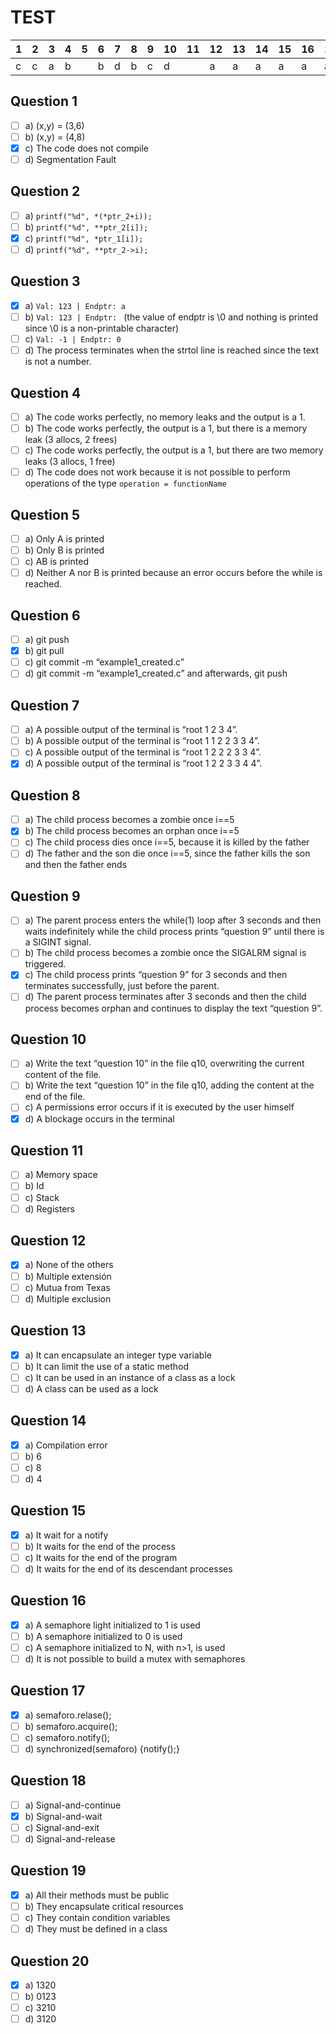 # TEST

| 1 | 2 | 3 | 4 | 5 | 6 | 7 | 8 | 9 | 10 | 11 | 12 | 13 | 14 | 15 | 16 | 17 | 18 | 19 | 20 |
|---|---|---|---|---|---|---|---|---|----|----|----|----|----|----|----|----|----|----|----|
| c | c | a | b |   | b | d | b | c | d  |    | a  | a  | a  | a  | a  | a  | b  | a  | a  |

## Question 1

* [ ] a) (x,y) = (3,6)
* [ ] b) (x,y) = (4,8)
* [X] c) The code does not compile
* [ ] d) Segmentation Fault

## Question 2

* [ ] a) `printf("%d", *(*ptr_2+i));`
* [ ] b) `printf("%d", **ptr_2[i]);`
* [X] c) `printf("%d", *ptr_1[i]);`
* [ ] d) `printf("%d", **ptr_2->i);`

## Question 3

* [X] a) `Val: 123 | Endptr: a`
* [ ] b) `Val: 123 | Endptr: ` (the value of endptr is \0 and nothing is printed since \0 is a non-printable
         character)
* [ ] c) `Val: -1 | Endptr: 0`
* [ ] d) The process terminates when the strtol line is reached since the text is not a number.

## Question 4

* [ ] a) The code works perfectly, no memory leaks and the output is a 1.
* [ ] b) The code works perfectly, the output is a 1, but there is a memory leak (3 allocs, 2 frees)
* [ ] c) The code works perfectly, the output is a 1, but there are two memory leaks (3 allocs, 1 free)
* [ ] d) The code does not work because it is not possible to perform operations of the type `operation =
         functionName`

## Question 5

* [ ] a) Only A is printed
* [ ] b) Only B is printed
* [ ] c) AB is printed
* [ ] d) Neither A nor B is printed because an error occurs before the while is reached.

## Question 6

* [ ] a) git push
* [X] b) git pull
* [ ] c) git commit -m “example1_created.c”
* [ ] d) git commit -m “example1_created.c” and afterwards, git push

## Question 7

* [ ] a) A possible output of the terminal is “root 1 2 3 4”.
* [ ] b) A possible output of the terminal is “root 1 1 2 2 3 3 4”.
* [ ] c) A possible output of the terminal is “root 1 2 2 2 3 3 4”.
* [X] d) A possible output of the terminal is “root 1 2 2 3 3 4 4”.

## Question 8

* [ ] a) The child process becomes a zombie once i==5
* [X] b) The child process becomes an orphan once i==5
* [ ] c) The child process dies once i==5, because it is killed by the father
* [ ] d) The father and the son die once i==5, since the father kills the son and then the father ends

## Question 9

* [ ] a) The parent process enters the while(1) loop after 3 seconds and then waits indefinitely while the
child process prints “question 9” until there is a SIGINT signal.
* [ ] b) The child process becomes a zombie once the SIGALRM signal is triggered.
* [X] c) The child process prints “question 9” for 3 seconds and then terminates successfully, just before
the parent.
* [ ] d) The parent process terminates after 3 seconds and then the child process becomes orphan and
continues to display the text “question 9”.

## Question 10

* [ ] a) Write the text “question 10” in the file q10, overwriting the current content of the file.
* [ ] b) Write the text “question 10” in the file q10, adding the content at the end of the file.
* [ ] c) A permissions error occurs if it is executed by the user himself
* [X] d) A blockage occurs in the terminal

## Question 11

* [ ] a) Memory space
* [ ] b) Id
* [ ] c) Stack
* [ ] d) Registers

## Question 12

* [X] a) None of the others
* [ ] b) Multiple extensión
* [ ] c) Mutua from Texas
* [ ] d) Multiple exclusion

## Question 13

* [X] a) It can encapsulate an integer type variable
* [ ] b) It can limit the use of a static method
* [ ] c) It can be used in an instance of a class as a lock
* [ ] d) A class can be used as a lock

## Question 14

* [X] a) Compilation error
* [ ] b) 6
* [ ] c) 8
* [ ] d) 4

## Question 15

* [X] a) It wait for a notify
* [ ] b) It waits for the end of the process
* [ ] c) It waits for the end of the program
* [ ] d) It waits for the end of its descendant processes

## Question 16

* [X] a) A semaphore light initialized to 1 is used
* [ ] b) A semaphore initialized to 0 is used
* [ ] c) A semaphore initialized to N, with n>1, is used
* [ ] d) It is not possible to build a mutex with semaphores

## Question 17

* [X] a) semaforo.relase();
* [ ] b) semaforo.acquire();
* [ ] c) semaforo.notify();
* [ ] d) synchronized(semaforo) {notify();}

## Question 18

* [ ] a) Signal-and-continue
* [X] b) Signal-and-wait
* [ ] c) Signal-and-exit
* [ ] d) Signal-and-release

## Question 19

* [X] a) All their methods must be public
* [ ] b) They encapsulate critical resources
* [ ] c) They contain condition variables
* [ ] d) They must be defined in a class

## Question 20

* [X] a) 1320
* [ ] b) 0123
* [ ] c) 3210
* [ ] d) 3120
